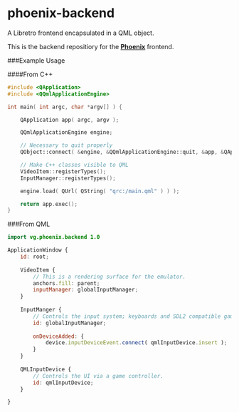 # phoenix-backend
A Libretro frontend encapsulated in a QML object.

This is the backend repositiory for the [**Phoenix**](https://github.com/team-phoenix/Phoenix) frontend.

###Example Usage

####From C++
```c++
#include <QApplication>
#include <QQmlApplicationEngine>

int main( int argc, char *argv[] ) {

    QApplication app( argc, argv );

    QQmlApplicationEngine engine;

    // Necessary to quit properly
    QObject::connect( &engine, &QQmlApplicationEngine::quit, &app, &QApplication::quit );

    // Make C++ classes visible to QML
    VideoItem::registerTypes();
    InputManager::registerTypes();

    engine.load( QUrl( QString( "qrc:/main.qml" ) ) );

    return app.exec();
}
```

###From QML
```qml
import vg.phoenix.backend 1.0

ApplicationWindow {
    id: root;
    
    VideoItem {
        // This is a rendering surface for the emulator.
        anchors.fill: parent;
        inputManager: globalInputManager;
    }
    
    InputManger {
        // Controls the input system; keyboards and SDL2 compatible game controllers.
        id: globalInputManager;
        
        onDeviceAdded: {
            device.inputDeviceEvent.connect( qmlInputDevice.insert );
        }
    }
    
    QMLInputDevice {
        // Controls the UI via a game controller.
        id: qmlInputDevice;
    }

}
```
